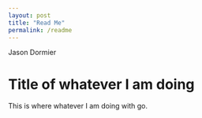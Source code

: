 ```yaml
---
layout: post
title: "Read Me"
permalink: /readme
---
```

Jason Dormier
# Title of whatever I am doing
This is where whatever I am doing with go.
